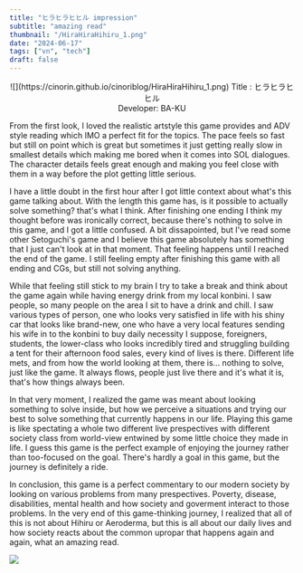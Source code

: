 ```yaml
---
title: "ヒラヒラヒヒル impression"
subtitle: "amazing read"
thumbnail: "/HiraHiraHihiru_1.png"
date: "2024-06-17"
tags: ["vn", "tech"]
draft: false
---
```


<center>
![](https://cinorin.github.io/cinoriblog/HiraHiraHihiru_1.png)
Title : ヒラヒラヒヒル <br/>
Developer: BA-KU <br/>
</center>

From the first look, I loved the realistic artstyle this game provides and ADV style reading which IMO a perfect fit for the topics. The pace feels so fast but still on point which is great but sometimes it just getting really slow in smallest details which making me bored when it comes into SOL dialogues. The character details feels great enough and making you feel close with them in a way before the plot getting little serious.

I have a little doubt in the first hour after I got little context about what's this game talking about. With the length this game has, is it possible to actually solve something? that's what I think. After finishing one ending I think my thought before was ironically correct, because there's nothing to solve in this game, and I got a little confused. A bit dissapointed, but I've read some other Setoguchi's game and I believe this game absolutely has something that I just can't look at in that moment. That feeling happens until I reached the end of the game. I still feeling empty after finishing this game with all ending and CGs, but still not solving anything. 

While that feeling still stick to my brain I try to take a break and think about the game again while having energy drink from my local konbini. I saw people, so many people on the area I sit to have a drink and chill. I saw various types of person, one who looks very satisfied in life with his shiny car that looks like brand-new, one who have a very local features sending his wife in to the konbini to buy daily necessity I suppose, foreigners, students, the lower-class who looks incredibly tired and struggling building a tent for their afternoon food sales, every kind of lives is there. Different life mets, and from how the world looking at them, there is... nothing to solve, just like the game. It always flows, people just live there and it's what it is, that's how things always been.

In that very moment, I realized the game was meant about looking something to solve inside, but how we perceive a situations and trying our best to solve something that currently happens in our life. Playing this game is like spectating a whole two different live prespectives with different society class from world-view entwined by some little choice they made in life. I guess this game is the perfect example of enjoying the journey rather than too-focused on the goal. There's hardly a goal in this game, but the journey is definitely a ride.

In conclusion, this game is a perfect commentary to our modern society by looking on various problems from many prespectives. Poverty, disease, disabilities, mental health and how society and goverment interact to those problems. In the very end of this game-thinking journey, I realized that all of this is not about Hihiru or Aeroderma, but this is all about our daily lives and how society reacts about the common upropar that happens again and again, what an amazing read.

![](https://cinorin.github.io/cinoriblog/HiraHiraHihiru_2.png)